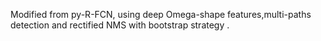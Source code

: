 Modified from py-R-FCN, using deep Omega-shape features,multi-paths detection and rectified NMS with bootstrap strategy .
